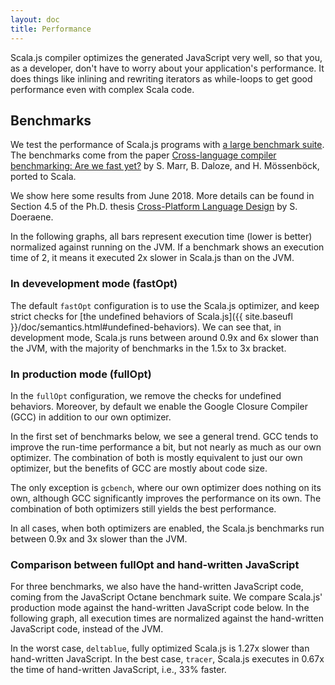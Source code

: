 ```yaml
---
layout: doc
title: Performance
---
```


Scala.js compiler optimizes the generated JavaScript very well, so that you, as a developer, don't have to worry about
your application's performance. It does things like inlining and rewriting iterators as while-loops to get good
performance even with complex Scala code.

## Benchmarks

We test the performance of Scala.js programs with [a large benchmark suite](https://github.com/sjrd/scalajs-benchmarks).
The benchmarks come from the paper [Cross-language compiler benchmarking: Are we fast yet?](https://stefan-marr.de/papers/dls-marr-et-al-cross-language-compiler-benchmarking-are-we-fast-yet/) by S. Marr, B. Daloze, and H. Mössenböck, ported to Scala.

We show here some results from June 2018.
More details can be found in Section 4.5 of the Ph.D. thesis [Cross-Platform Language Design](https://infoscience.epfl.ch/record/256862) by S. Doeraene.

In the following graphs, all bars represent execution time (lower is better) normalized against running on the JVM.
If a benchmark shows an execution time of 2, it means it executed 2x slower in Scala.js than on the JVM.

### In devevelopment mode (fastOpt)

The default `fastOpt` configuration is to use the Scala.js optimizer, and keep strict checks for [the undefined behaviors of Scala.js]({{ site.baseufl }}/doc/semantics.html#undefined-behaviors).
We can see that, in development mode, Scala.js runs between around 0.9x and 6x slower than the JVM, with the majority of benchmarks in the 1.5x to 3x bracket.

<div data-benchmarks="bounce brainfuck cd deltablue gcbench json kmeans list mandelbrot nbody permute richards tracer"
  data-configs="es5.1 dev no-opt no-gcc Node.js;es5.1 dev yes-opt no-gcc Node.js"
  data-confignames="Without optimizer;With optimizer"></div>

### In production mode (fullOpt)

In the `fullOpt` configuration, we remove the checks for undefined behaviors.
Moreover, by default we enable the Google Closure Compiler (GCC) in addition to our own optimizer.

In the first set of benchmarks below, we see a general trend.
GCC tends to improve the run-time performance a bit, but not nearly as much as our own optimizer.
The combination of both is mostly equivalent to just our own optimizer, but the benefits of GCC are mostly about code size.

The only exception is `gcbench`, where our own optimizer does nothing on its own, although GCC significantly improves the performance on its own.
The combination of both optimizers still yields the best performance.

In all cases, when both optimizers are enabled, the Scala.js benchmarks run between 0.9x and 3x slower than the JVM.

<div data-benchmarks="bounce brainfuck cd deltablue gcbench json kmeans list mandelbrot nbody permute richards tracer"
  data-configs="es5.1 prod no-opt no-gcc Node.js;es5.1 prod no-opt yes-gcc Node.js;es5.1 prod yes-opt no-gcc Node.js;es5.1 prod yes-opt yes-gcc Node.js"
  data-confignames="No optimizer, no GCC;No optimizer, with GCC;With optimizer, no GCC;With optimizer and GCC"></div>

### Comparison between fullOpt and hand-written JavaScript

For three benchmarks, we also have the hand-written JavaScript code, coming from the JavaScript Octane benchmark suite.
We compare Scala.js' production mode against the hand-written JavaScript code below.
In the following graph, all execution times are normalized against the hand-written JavaScript code, instead of the JVM.

In the worst case, `deltablue`, fully optimized Scala.js is 1.27x slower than hand-written JavaScript.
In the best case, `tracer`, Scala.js executes in 0.67x the time of hand-written JavaScript, i.e., 33% faster.

<div data-benchmarks="deltablue richards tracer"
  data-configs="es5.1 prod no-opt no-gcc Node.js;es5.1 prod no-opt yes-gcc Node.js;es5.1 prod yes-opt no-gcc Node.js;es5.1 prod yes-opt yes-gcc Node.js;js Node.js"
  data-confignames="No optimizer, no GCC;No optimizer, with GCC;With optimizer, no GCC;With optimizer and GCC;Hand-written JavaScript"
  data-normalize-against="js Node.js" data-y-axis-title="Normalized execution time wrt. hand-written JS"></div>
